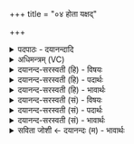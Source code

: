 +++
title = "०४ होता यक्षद्"

+++
<details><summary>पदपाठः - दयानन्दादि</summary>

होता॑। य॒क्ष॒त्। ब॒र्हिषि॑। इन्द्र॑म्। नि॒ष॒द्व॒रम्। नि॒स॒द्व॒रमिति॑ निसत्ऽव॒रम्। वृ॒ष॒भम्। नर्या॑पस॒मिति॒ नर्य॑ऽअपसम्। वसु॑भि॒रिति॒ वसु॑ऽभिः। रु॒द्रैः। आ॒दि॒त्यैः। स॒युग्भि॒रिति॑ स॒युक्ऽभिः॑। ब॒र्हिः। आ। अ॒स॒द॒त्। वेतु॑। आज्य॑स्य। होतः॑। यज॑। ४।
</details>

<details><summary>अधिमन्त्रम् (VC)</summary>

- रुद्रो देवता
- बृहदुक्थो वामदेव ऋषिः
- निचृत्त्रिष्टुप्
- धैवतः
</details>

<details><summary>दयानन्द-सरस्वती (हि) - विषयः</summary>

फिर उसी विषय को अगले मन्त्र में कहा है ॥
</details>

<details><summary>दयानन्द-सरस्वती (हि) - पदार्थः</summary>

पदार्थान्वयभाषाः -  हे (होतः) उत्तम दान के दाता पुरुष ! (होता) सुख चाहनेवाला पुरुष जैसे (सयुग्भिः) एक साथ योग करनेवाले (वसुभिः) प्रथम कक्षा के (रुद्रैः) मध्यम कक्षा के और (आदित्यैः) उत्तम कक्षा के विद्वानों के साथ (बर्हिषि) उत्तम विद्वानों की सभा में (निषद्वरम्) जिस के निकट श्रेष्ठ जन बैठें, उस (वृषभम्) सब से उत्तम बली (नर्यापसम्) मनुष्यों के उत्तम कामों का सेवन करने हारे (इन्द्रम्) नीति से शोभित राजा को (यक्षत्) प्राप्त होवे, (आज्यस्य) करने योग्य न्याय की (बर्हिः) उत्तम सभा में (आ, असदत्) स्थित होवे और (वेतु) सुख को प्राप्त होवे, वैसे (यज) प्राप्त हूजिये ॥४ ॥
</details>

<details><summary>दयानन्द-सरस्वती (हि) - भावार्थः</summary>

भावार्थभाषाः -  इस मन्त्र में वाचकलुप्तोपमालङ्कार है। जैसे पृथिवी आदि लोक, प्राण आदि वायु तथा काल के अवयव महीने सब साथ वर्त्तमान हैं, वैसे जो राजा और प्रजा के जन आपस में अनुकूल वर्त्त के सभा से प्रजा का पालन करें, वे उत्तम प्रशंसा को पाते हैं ॥४ ॥
</details>

<details><summary>दयानन्द-सरस्वती (सं) - विषयः</summary>

पुनस्तमेव विषयमाह ॥
</details>

<details><summary>दयानन्द-सरस्वती (सं) - पदार्थः</summary>

पदार्थान्वयभाषाः -  हे होतर्होता यथा सयुग्भिर्वसुभी रुद्रैरादित्यैः सह बर्हिषि निषद्वरं वृषभं नर्यापसमिन्द्रं यक्षदाज्यस्य बर्हिरासदत् सुखं वेतु तथा यज ॥४ ॥
</details>

<details><summary>दयानन्द-सरस्वती (सं) - भावार्थः</summary>

भावार्थभाषाः -  अत्र वाचकलुप्तोपमालङ्कारः। यथा पृथिव्यादयो लोकाः, प्राणादयो वायवः, कालावयवाः मासाः सह वर्त्तन्ते, तथा ये राजप्रजाजनाः परम्परानुकूल्ये वर्त्तित्वा सभया प्रजापालनं कुर्युस्ते श्रेष्ठां प्रशंसां प्राप्नुवन्ति ॥४ ॥
</details>

<details><summary>सविता जोशी ← दयानन्दः (म) - भावार्थः</summary>

भावार्थभाषाः -  या मंत्रात वाचकलुप्तोपमालंकार आहे. जसे पृथ्वी व प्राणवायू, काळाचे अवयव महिने इत्यादी सर्व एकत्र असतात, तसेच राजा व प्रजा यांनी आपापसात मिळून मिसळून अनुकूल वर्तन करावे व सभेद्वारे प्रजेचे पालन करावे म्हणजे अशा लोकांची प्रशंसा होते.
</details>